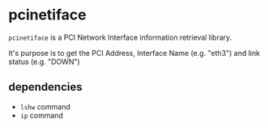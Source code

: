# pcinetiface

`pcinetiface` is a PCI Network Interface information retrieval library.

It's purpose is to get the PCI Address, Interface Name (e.g. "eth3") and 
link status (e.g. "DOWN")

## dependencies
- `lshw` command
- `ip` command